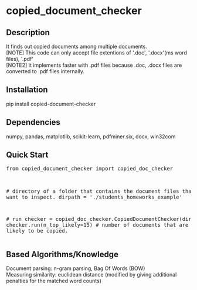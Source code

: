 # copied_document_checker

<h2>Description</h2>
It finds out copied documents among multiple documents.<br>
[NOTE] This code can only accept file extentions of '.doc', '.docx'(ms word files), '.pdf' <br>
[NOTE2] It implements faster with .pdf files because .doc, .docx files are converted to .pdf files internally.

<h2>Installation</h2>
pip install copied-document-checker<br>

<h2>Dependencies</h2>
numpy, pandas, matplotlib, scikit-learn, pdfminer.six, docx, win32com

<h2>Quick Start</h2>
<pre>
from copied_document_checker import copied_doc_checker<br>

\# directory of a folder that contains the document files that you want to inspect.
dirpath = './students_homeworks_example'

\# run
checker = copied_doc_checker.CopiedDocumentChecker(dirpath)
checker.run(n_top_likely=15)   # number of documents that are the most likely to be copied. 
</pre>

<h2>Based Algorithms/Knowledge</h2>
Document parsing: n-gram parsing, Bag Of Words (BOW)<br>
Measuring similarity: euclidean distance (modified by giving additional penalties for the matched word counts)
